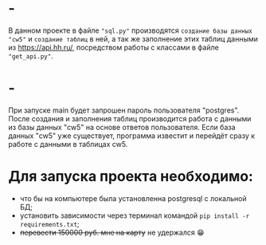 # -
В данном проекте в файле `"sql.py"` производятся `создание базы данных "cw5"` и `создание таблиц` в ней, а так же 
заполнение этих таблиц данными из https://api.hh.ru/, посредством работы с классами в файле `"get_api.py"`.
# -
При запуске main будет запрошен пароль пользователя "postgres".
После создания и заполнения таблиц производится работа с данными из базы данных "cw5" на основе ответов пользователя.
Если база данных "cw5" уже существует, программа известит и перейдёт сразу к работе с данными в таблицах cw5.

# Для запуска проекта необходимо: 
- что бы на компьютере была установленна postgresql с локальной БД;
- установить зависимости через терминал командой `pip install -r requirements.txt`;
- ~~перевести 150000 руб. мне на карту~~ не удержался :grin:

 
